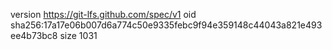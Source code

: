 version https://git-lfs.github.com/spec/v1
oid sha256:17a17e06b007d6a774c50e9335febc9f94e359148c44043a821e493ee4b73bc8
size 1031
